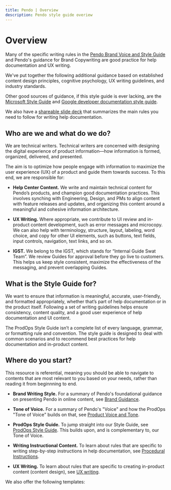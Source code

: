 ```yaml
---
title: Pendo | Overview
description: Pendo style guide overiew
---
```


# Overview

Many of the specific writing rules in the [Pendo Brand Voice and Style Guide](https://docs.google.com/presentation/d/1NA5n3Ac5lWPzANcUE7vVbaYnEcP1fDpkNK6RB7fpFlQ/edit#slide=id.g10f0d2d600c_0_1) and Pendo's guidance for Brand Copywriting are good practice for help documentation and UX writing.

We've put together the following additional guidance based on established content design principles, cognitive psychology, UX writing guidelines, and industry standards.

Other good sources of guidance, if this style guide is ever lacking, are the [Microsoft Style Guide](https://docs.microsoft.com/en-us/style-guide/scannable-content/lists) and [Google developer documentation style guide](https://developers.google.com/style).

We also have a [shareable slide deck](https://docs.google.com/presentation/d/1ZUj_H7fWqGOwlQepEEc1WC2Rg7IXpHAYjbWZJlRGMLQ/edit?usp=sharing) that summarizes the main rules you need to follow for writing help documentation.

## Who are we and what do we do?

We are technical writers. Technical writers are concerned with designing the digital experience of product information––how information is formed, organized, delivered, and presented.

The aim is to optimize how people engage with information to maximize the user experience (UX) of a product and guide them towards success. To this end, we are responsible for:

* **Help Center Content.** We write and maintain technical content for Pendo’s products, and champion good documentation practices. This involves synching with Engineering, Design, and PMs to align content with feature releases and updates, and organizing this content around a meaningful and cohesive information architecture.

* **UX Writing.** Where appropriate, we contribute to UI review and in-product content development, such as error messages and microcopy. We can also help with terminology, structure, layout, labeling, word choice, and copy for other UI elements, such as buttons, text fields, input controls, navigation, text links, and so on.

* **IGST.** We belong to the IGST, which stands for “Internal Guide Swat Team”. We review Guides for approval before they go live to customers. This helps us keep style consistent, maximize the effectiveness of the messaging, and prevent overlapping Guides.


## What is the Style Guide for?

We want to ensure that information is meaningful, accurate, user-friendly, and formatted appropriately, whether that’s part of help documentation or in the product itself. Following a set of writing guidelines helps ensure consistency, content quality, and a good user experience of help documentation and UI content.

The ProdOps Style Guide isn’t a complete list of every language, grammar, or formatting rule and convention. The style guide is designed to deal with common scenarios and to recommend best practices for help documentation and in-product content.

## Where do you start?

This resource is referential, meaning you should be able to navigate to contents that are most relevant to you based on your needs, rather than reading it from beginnning to end.

* **Brand Writing Style.** For a summary of Pendo's foundational guidance on presenting Pendo in online content, see [Brand Guidance](https://main--cosmic-travesseiro-d1f80c.netlify.app/docs/brand).

* **Tone of Voice.** For a summary of Pendo's "Voice" and how the ProdOps "Tone of Voice" builds on that, see [Product Voice and Tone](https://main--cosmic-travesseiro-d1f80c.netlify.app/docs/voice-and-tone).

* **ProdOps Style Guide.** To jump straight into our Style Guide, see [ProdOps Style Guide](https://main--cosmic-travesseiro-d1f80c.netlify.app/docs/prodops-style-guide). This builds upon, and is complementary to, our Tone of Voice.

* **Writing Instructional Content.** To learn about rules that are specific to writing step-by-step instructions in help documentation, see [Procedural Instructions](https://main--cosmic-travesseiro-d1f80c.netlify.app/docs/procedural-instructions).

* **UX Writing.** To learn about rules that are specific to creating in-product content (content design), see [UX writing](https://main--cosmic-travesseiro-d1f80c.netlify.app/docs/style-ux).

We also offer the following templates:
